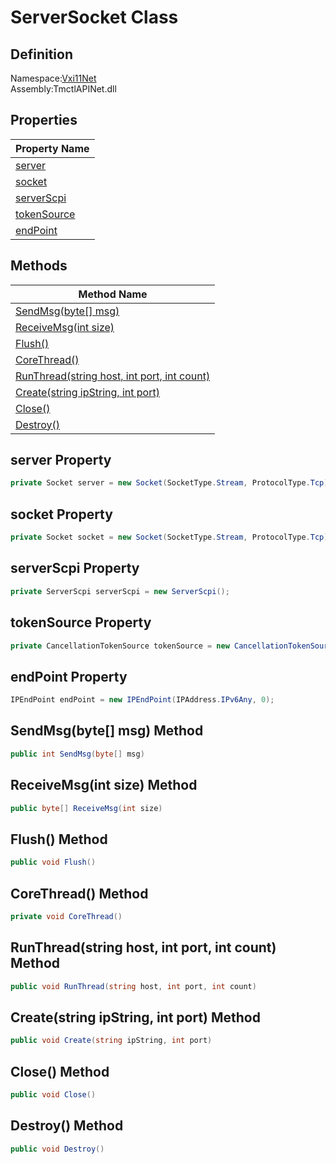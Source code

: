 # ServerSocket Class

## Definition
Namespace:[Vxi11Net](Vxi11Net.md)<BR>
Assembly:TmctlAPINet.dll

## Properties

|Property Name|
|---|
|[server](#server-Property)|
|[socket](#socket-Property)|
|[serverScpi](#serverScpi-Property)|
|[tokenSource](#tokenSource-Property)|
|[endPoint](#endPoint-Property)|

## Methods

|Method Name|
|---|
|[SendMsg(byte[] msg)](#SendMsgbyte-msg-Method)|
|[ReceiveMsg(int size)](#ReceiveMsgint-size-Method)|
|[Flush()](#Flush-Method)|
|[CoreThread()](#CoreThread-Method)|
|[RunThread(string host, int port, int count)](#RunThreadstring-host-int-port-int-count-Method)|
|[Create(string ipString, int port)](#Createstring-ipString-int-port-Method)|
|[Close()](#Close-Method)|
|[Destroy()](#Destroy-Method)|

## server Property
```C#
private Socket server = new Socket(SocketType.Stream, ProtocolType.Tcp);
```
## socket Property
```C#
private Socket socket = new Socket(SocketType.Stream, ProtocolType.Tcp);
```
## serverScpi Property
```C#
private ServerScpi serverScpi = new ServerScpi();
```
## tokenSource Property
```C#
private CancellationTokenSource tokenSource = new CancellationTokenSource();
```
## endPoint Property
```C#
IPEndPoint endPoint = new IPEndPoint(IPAddress.IPv6Any, 0);
```
## SendMsg(byte[] msg) Method
```C#
public int SendMsg(byte[] msg)
```
## ReceiveMsg(int size) Method
```C#
public byte[] ReceiveMsg(int size)
```
## Flush() Method
```C#
public void Flush()
```
## CoreThread() Method
```C#
private void CoreThread()
```
## RunThread(string host, int port, int count) Method
```C#
public void RunThread(string host, int port, int count)
```
## Create(string ipString, int port) Method
```C#
public void Create(string ipString, int port)
```
## Close() Method
```C#
public void Close()
```
## Destroy() Method
```C#
public void Destroy()
```
